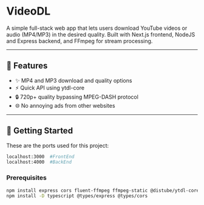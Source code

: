# VideoDL

A simple full-stack web app that lets users download YouTube videos or audio (MP4/MP3) in the desired quality. Built with Next.js frontend, NodeJS and Express backend, and FFmpeg for stream processing.

---

## 🧠 Features

- ✨ MP4 and MP3 download and quality options
- ⚡ Quick API using ytdl-core
- 🔒 720p+ quality bypassing MPEG-DASH protocol
- 🌐 No annoying ads from other websites

---

## 🚀 Getting Started

These are the ports used for this project:

```bash
localhost:3000  #FrontEnd
localhost:4000  #BackEnd
```


### Prerequisites

```bash
npm install express cors fluent-ffmpeg ffmpeg-static @distube/ytdl-core
npm install -D typescript @types/express @types/cors
```
